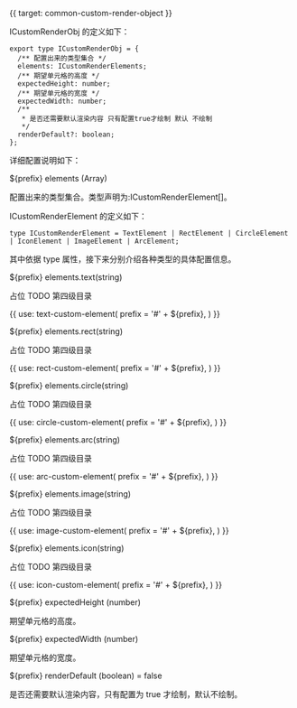 {{ target: common-custom-render-object }}

ICustomRenderObj 的定义如下：

```
export type ICustomRenderObj = {
  /** 配置出来的类型集合 */
  elements: ICustomRenderElements;
  /** 期望单元格的高度 */
  expectedHeight: number;
  /** 期望单元格的宽度 */
  expectedWidth: number;
  /**
   * 是否还需要默认渲染内容 只有配置true才绘制 默认 不绘制
   */
  renderDefault?: boolean;
};
```

详细配置说明如下：

${prefix} elements (Array)

配置出来的类型集合。类型声明为:ICustomRenderElement[]。

ICustomRenderElement 的定义如下：

```
type ICustomRenderElement = TextElement | RectElement | CircleElement | IconElement | ImageElement | ArcElement;
```

其中依据 type 属性，接下来分别介绍各种类型的具体配置信息。

${prefix} elements.text(string)

占位 TODO 第四级目录

{{ use: text-custom-element(
  prefix = '#' + ${prefix},
) }}

${prefix} elements.rect(string)

占位 TODO 第四级目录

{{ use: rect-custom-element(
  prefix = '#' + ${prefix},
) }}

${prefix} elements.circle(string)

占位 TODO 第四级目录

{{ use: circle-custom-element(
  prefix = '#' + ${prefix},
) }}

${prefix} elements.arc(string)

占位 TODO 第四级目录

{{ use: arc-custom-element(
  prefix = '#' + ${prefix},
) }}

${prefix} elements.image(string)

占位 TODO 第四级目录

{{ use: image-custom-element(
  prefix = '#' + ${prefix},
) }}

${prefix} elements.icon(string)

占位 TODO 第四级目录

{{ use: icon-custom-element(
  prefix = '#' + ${prefix},
) }}

${prefix} expectedHeight (number)

期望单元格的高度。

${prefix} expectedWidth (number)

期望单元格的宽度。

${prefix} renderDefault (boolean) = false

是否还需要默认渲染内容，只有配置为 true 才绘制，默认不绘制。
